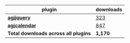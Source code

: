 plugin|downloads
------|----------
[**agjjquery**](https://www.npmjs.com/package/agjjquery)|[323](https://www.npmjs.com/package/agjjquery)
[**agjcalendar**](https://www.npmjs.com/package/agjcalendar)|[847](https://www.npmjs.com/package/agjcalendar)
**Total downloads across all plugins**|**1,170**
